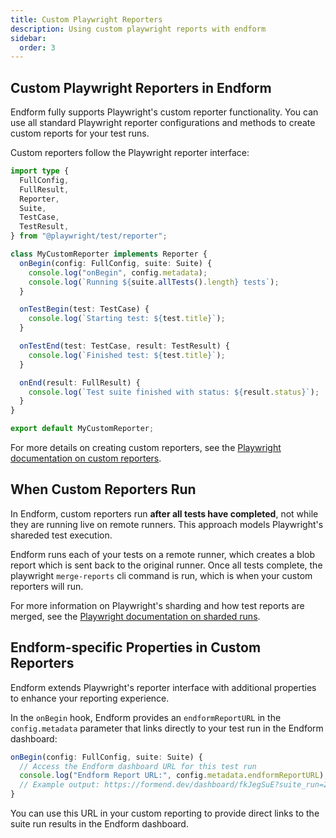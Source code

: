 ```yaml
---
title: Custom Playwright Reporters
description: Using custom playwright reports with endform
sidebar:
  order: 3
---
```


## Custom Playwright Reporters in Endform

Endform fully supports Playwright's custom reporter functionality. You can use all standard Playwright reporter configurations and methods to create custom reports for your test runs.

Custom reporters follow the Playwright reporter interface:

```typescript
import type {
  FullConfig,
  FullResult,
  Reporter,
  Suite,
  TestCase,
  TestResult,
} from "@playwright/test/reporter";

class MyCustomReporter implements Reporter {
  onBegin(config: FullConfig, suite: Suite) {
    console.log("onBegin", config.metadata);
    console.log(`Running ${suite.allTests().length} tests`);
  }

  onTestBegin(test: TestCase) {
    console.log(`Starting test: ${test.title}`);
  }

  onTestEnd(test: TestCase, result: TestResult) {
    console.log(`Finished test: ${test.title}`);
  }

  onEnd(result: FullResult) {
    console.log(`Test suite finished with status: ${result.status}`);
  }
}

export default MyCustomReporter;
```

For more details on creating custom reporters, see the [Playwright documentation on custom reporters](https://playwright.dev/docs/test-reporters#custom-reporters).

## When Custom Reporters Run

In Endform, custom reporters run **after all tests have completed**, not while they are running live on remote runners. This approach models Playwright's shareded test execution.

Endform runs each of your tests on a remote runner, which creates a blob report which is sent back to the original runner. Once all tests complete, the playwright `merge-reports` cli command is run, which is when your custom reporters will run.

For more information on Playwright's sharding and how test reports are merged, see the [Playwright documentation on sharded runs](https://playwright.dev/docs/test-sharding).

## Endform-specific Properties in Custom Reporters

Endform extends Playwright's reporter interface with additional properties to enhance your reporting experience.

In the `onBegin` hook, Endform provides an `endformReportURL` in the `config.metadata` parameter that links directly to your test run in the Endform dashboard:

```javascript
onBegin(config: FullConfig, suite: Suite) {
  // Access the Endform dashboard URL for this test run
  console.log("Endform Report URL:", config.metadata.endformReportURL);
  // Example output: https://formend.dev/dashboard/fkJegSuE?suite_run=2xObB8z5sDNiCMRXnBw4ZCPqM0U
}
```

You can use this URL in your custom reporting to provide direct links to the suite run results in the Endform dashboard.

